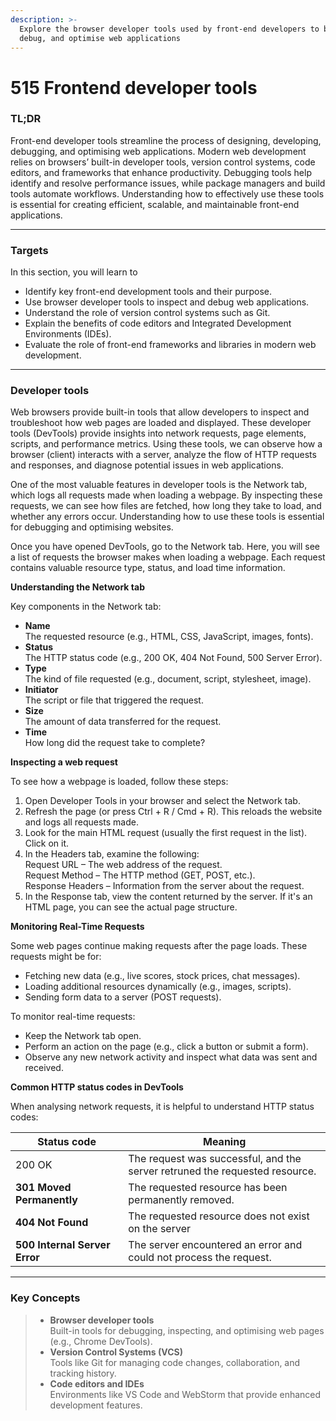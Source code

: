 ```yaml
---
description: >-
  Explore the browser developer tools used by front-end developers to build,
  debug, and optimise web applications
---
```


# 515 Frontend developer tools

### TL;DR

Front-end developer tools streamline the process of designing, developing, debugging, and optimising web applications. Modern web development relies on browsers’ built-in developer tools, version control systems, code editors, and frameworks that enhance productivity. Debugging tools help identify and resolve performance issues, while package managers and build tools automate workflows. Understanding how to effectively use these tools is essential for creating efficient, scalable, and maintainable front-end applications.

***

### Targets

In this section, you will learn to

* Identify key front-end development tools and their purpose.
* Use browser developer tools to inspect and debug web applications.
* Understand the role of version control systems such as Git.
* Explain the benefits of code editors and Integrated Development Environments (IDEs).
* Evaluate the role of front-end frameworks and libraries in modern web development.

***

### Developer tools

Web browsers provide built-in tools that allow developers to inspect and troubleshoot how web pages are loaded and displayed. These developer tools (DevTools) provide insights into network requests, page elements, scripts, and performance metrics. Using these tools, we can observe how a browser (client) interacts with a server, analyze the flow of HTTP requests and responses, and diagnose potential issues in web applications.

One of the most valuable features in developer tools is the Network tab, which logs all requests made when loading a webpage. By inspecting these requests, we can see how files are fetched, how long they take to load, and whether any errors occur. Understanding how to use these tools is essential for debugging and optimising websites.

Once you have opened DevTools, go to the Network tab. Here, you will see a list of requests the browser makes when loading a webpage. Each request contains valuable resource type, status, and load time information.

**Understanding the Network tab**

Key components in the Network tab:

* **Name**\
  The requested resource (e.g., HTML, CSS, JavaScript, images, fonts).
* **Status**\
  The HTTP status code (e.g., 200 OK, 404 Not Found, 500 Server Error).
* **Type**\
  The kind of file requested (e.g., document, script, stylesheet, image).
* **Initiator**\
  The script or file that triggered the request.
* **Size**\
  The amount of data transferred for the request.
* **Time**\
  How long did the request take to complete?

**Inspecting a web request**

To see how a webpage is loaded, follow these steps:

1. Open Developer Tools in your browser and select the Network tab.
2. Refresh the page (or press Ctrl + R / Cmd + R). This reloads the website and logs all requests made.
3. Look for the main HTML request (usually the first request in the list). Click on it.
4. In the Headers tab, examine the following:\
   Request URL – The web address of the request.\
   Request Method – The HTTP method (GET, POST, etc.).\
   Response Headers – Information from the server about the request.
5. In the Response tab, view the content returned by the server. If it's an HTML page, you can see the actual page structure.

**Monitoring Real-Time Requests**

Some web pages continue making requests after the page loads. These requests might be for:

* Fetching new data (e.g., live scores, stock prices, chat messages).
* Loading additional resources dynamically (e.g., images, scripts).
* Sending form data to a server (POST requests).

To monitor real-time requests:

* Keep the Network tab open.
* Perform an action on the page (e.g., click a button or submit a form).
* Observe any new network activity and inspect what data was sent and received.

**Common HTTP status codes in DevTools**

When analysing network requests, it is helpful to understand HTTP status codes:

<table><thead><tr><th width="164.2578125">Status code</th><th>Meaning</th></tr></thead><tbody><tr><td>200 OK</td><td>The request was successful, and the server retruned the requested resource.</td></tr><tr><td><strong>301 Moved Permanently</strong></td><td>The requested resource has been permanently removed.</td></tr><tr><td><strong>404 Not Found</strong></td><td>The requested resource does not exist on the server</td></tr><tr><td><strong>500 Internal Server Error</strong></td><td>The server encountered an error and could not process the request.</td></tr></tbody></table>

***

### Key Concepts

> * **Browser developer tools**\
>   Built-in tools for debugging, inspecting, and optimising web pages (e.g., Chrome DevTools).
> * **Version Control Systems (VCS)**\
>   Tools like Git for managing code changes, collaboration, and tracking history.
> * **Code editors and IDEs**\
>   Environments like VS Code and WebStorm that provide enhanced development features.

